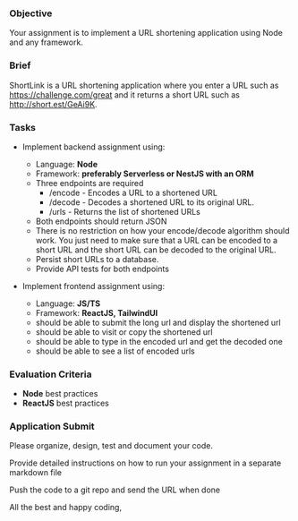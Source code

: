 ### Objective

Your assignment is to implement a URL shortening application using Node and any framework.

### Brief

ShortLink is a URL shortening application where you enter a URL such as https://challenge.com/great and it returns a short URL such as http://short.est/GeAi9K.

### Tasks

- Implement backend assignment using:
    - Language: **Node**
    - Framework: **preferably Serverless or NestJS with an ORM** 
    - Three endpoints are required
        - /encode - Encodes a URL to a shortened URL
        - /decode - Decodes a shortened URL to its original URL.
        - /urls - Returns the list of shortened URLs
    - Both endpoints should return JSON
    - There is no restriction on how your encode/decode algorithm should work. You just need to make sure that a URL can be encoded to a short URL and the short URL can be decoded to the original URL.
    - Persist short URLs to a database.
    - Provide API tests for both endpoints

- Implement frontend assignment using:
    - Language: **JS/TS**
    - Framework: **ReactJS, TailwindUI**
    - should be able to submit the long url and display the shortened url
    - should be able to visit or copy the shortened url
    - should be able to type in the encoded url and get the decoded one
    - should be able to see a list of encoded urls

### Evaluation Criteria

- **Node** best practices
- **ReactJS** best practices

### Application Submit

Please organize, design, test and document your code. 

Provide detailed instructions on how to run your assignment in a separate markdown file

Push the code to a git repo and send the URL when done

All the best and happy coding,